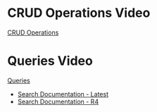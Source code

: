 # CRUD Operations Video

[CRUD Operations](https://www.youtube.com/watch?v=MmQgDYMrMFc)

# Queries Video

[Queries](https://www.youtube.com/watch?v=5AqVVfd-dI4)
 * [Search Documentation - Latest](https://hl7.org/fhir/search.html)
 * [Search Documentation - R4](https://hl7.org/fhir/R4/search.html)